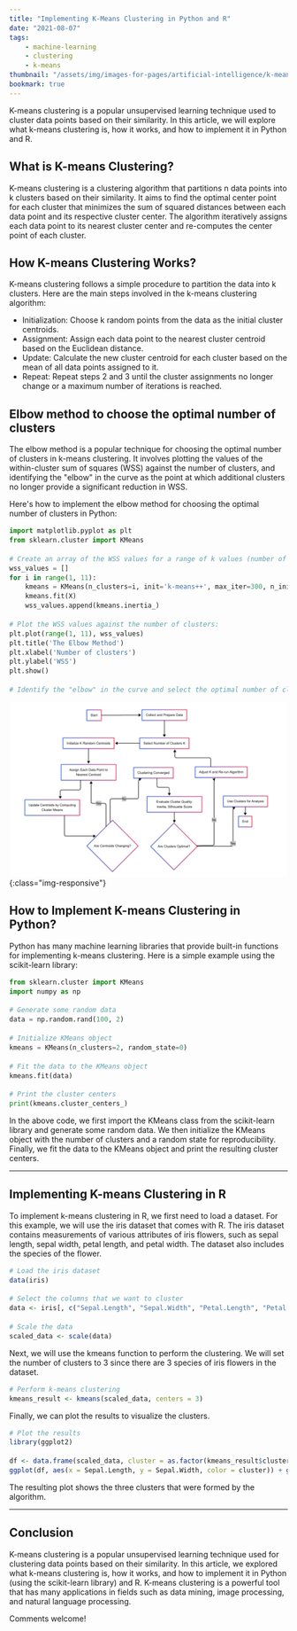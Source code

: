 ```yaml
---
title: "Implementing K-Means Clustering in Python and R"
date: "2021-08-07"
tags:
    - machine-learning
    - clustering
    - k-means
thumbnail: "/assets/img/images-for-pages/artificial-intelligence/k-means-clustering.png"
bookmark: true
---
```

K-means clustering is a popular unsupervised learning technique used to cluster data points based on their similarity. In this article, we will explore what k-means clustering is, how it works, and how to implement it in Python and R.

## What is K-means Clustering?
K-means clustering is a clustering algorithm that partitions n data points into k clusters based on their similarity. It aims to find the optimal center point for each cluster that minimizes the sum of squared distances between each data point and its respective cluster center. The algorithm iteratively assigns each data point to its nearest cluster center and re-computes the center point of each cluster.

## How K-means Clustering Works?
K-means clustering follows a simple procedure to partition the data into k clusters. Here are the main steps involved in the k-means clustering algorithm:
- Initialization: Choose k random points from the data as the initial cluster centroids.
- Assignment: Assign each data point to the nearest cluster centroid based on the Euclidean distance.
- Update: Calculate the new cluster centroid for each cluster based on the mean of all data points assigned to it.
- Repeat: Repeat steps 2 and 3 until the cluster assignments no longer change or a maximum number of iterations is reached.

## Elbow method to choose the optimal number of clusters
The elbow method is a popular technique for choosing the optimal number of clusters in k-means clustering. It involves plotting the values of the within-cluster sum of squares (WSS) against the number of clusters, and identifying the "elbow" in the curve as the point at which additional clusters no longer provide a significant reduction in WSS.

Here's how to implement the elbow method for choosing the optimal number of clusters in Python:
```python
import matplotlib.pyplot as plt
from sklearn.cluster import KMeans

# Create an array of the WSS values for a range of k values (number of clusters):
wss_values = []
for i in range(1, 11):
    kmeans = KMeans(n_clusters=i, init='k-means++', max_iter=300, n_init=10, random_state=0)
    kmeans.fit(X)
    wss_values.append(kmeans.inertia_)

# Plot the WSS values against the number of clusters:
plt.plot(range(1, 11), wss_values)
plt.title('The Elbow Method')
plt.xlabel('Number of clusters')
plt.ylabel('WSS')
plt.show()

# Identify the "elbow" in the curve and select the optimal number of clusters
```

![K-Means clustering](/assets/img/images-for-pages/artificial-intelligence/k-means-clustering.png){:class="img-responsive"}


## How to Implement K-means Clustering in Python?
Python has many machine learning libraries that provide built-in functions for implementing k-means clustering. Here is a simple example using the scikit-learn library:
```python
from sklearn.cluster import KMeans
import numpy as np

# Generate some random data
data = np.random.rand(100, 2)

# Initialize KMeans object
kmeans = KMeans(n_clusters=2, random_state=0)

# Fit the data to the KMeans object
kmeans.fit(data)

# Print the cluster centers
print(kmeans.cluster_centers_)
```

In the above code, we first import the KMeans class from the scikit-learn library and generate some random data. We then initialize the KMeans object with the number of clusters and a random state for reproducibility. Finally, we fit the data to the KMeans object and print the resulting cluster centers.

---

## Implementing K-means Clustering in R
To implement k-means clustering in R, we first need to load a dataset. For this example, we will use the iris dataset that comes with R. The iris dataset contains measurements of various attributes of iris flowers, such as sepal length, sepal width, petal length, and petal width. The dataset also includes the species of the flower.

```R
# Load the iris dataset
data(iris)

# Select the columns that we want to cluster
data <- iris[, c("Sepal.Length", "Sepal.Width", "Petal.Length", "Petal.Width")]

# Scale the data
scaled_data <- scale(data)
```

Next, we will use the kmeans function to perform the clustering. We will set the number of clusters to 3 since there are 3 species of iris flowers in the dataset.
```R
# Perform k-means clustering
kmeans_result <- kmeans(scaled_data, centers = 3)
```

Finally, we can plot the results to visualize the clusters.
```R
# Plot the results
library(ggplot2)

df <- data.frame(scaled_data, cluster = as.factor(kmeans_result$cluster))
ggplot(df, aes(x = Sepal.Length, y = Sepal.Width, color = cluster)) + geom_point()
```

The resulting plot shows the three clusters that were formed by the algorithm.

---

## Conclusion
K-means clustering is a popular unsupervised learning technique used for clustering data points based on their similarity. In this article, we explored what k-means clustering is, how it works, and how to implement it in Python (using the scikit-learn library) and R. K-means clustering is a powerful tool that has many applications in fields such as data mining, image processing, and natural language processing.

Comments welcome!